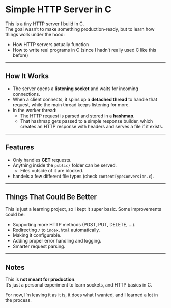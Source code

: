 # Simple HTTP Server in C

This is a tiny HTTP server I build in C.  
The goal wasn’t to make something production-ready, but to learn how things work under the hood:
- How HTTP servers actually function
- How to write real programs in C (since I hadn’t really used C like this before)

---

## How It Works

- The server opens a **listening socket** and waits for incoming connections.  
- When a client connects, it spins up a **detached thread** to handle that request, while the main thread keeps listening for more.  
- In the worker thread:
  - The HTTP request is parsed and stored in a **hashmap**.
  - That hashmap gets passed to a simple response builder, which creates an HTTP response with headers and serves a file if it exists.

---

## Features

- Only handles **GET** requests.  
- Anything inside the `public/` folder can be served.  
  - Files outside of it are blocked.  
- handels a few different file types (check `contentTypeConversion.c`).  

---

## Things That Could Be Better

This is just a learning project, so I kept it super basic. Some improvements could be:
- Supporting more HTTP methods (POST, PUT, DELETE, …).
- Redirecting `/` to `index.html` automatically.
- Making it configurable.
- Adding proper error handling and logging.
- Smarter request parsing.

---

## Notes

This is **not meant for production**.  
It’s just a personal experiment to learn sockets, and HTTP basics in C.  

For now, I’m leaving it as it is, it does what I wanted, and I learned a lot in the process.
